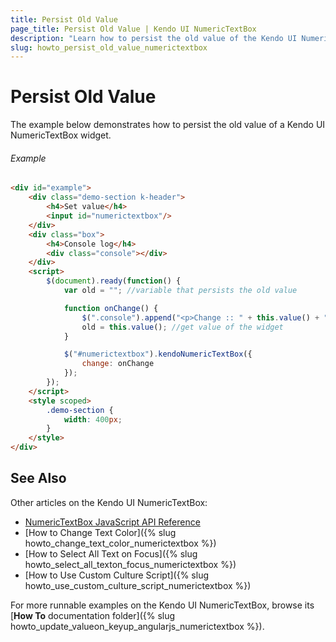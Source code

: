 ```yaml
---
title: Persist Old Value
page_title: Persist Old Value | Kendo UI NumericTextBox
description: "Learn how to persist the old value of the Kendo UI NumericTextBox widget."
slug: howto_persist_old_value_numerictextbox
---
```


# Persist Old Value

The example below demonstrates how to persist the old value of a Kendo UI NumericTextBox widget.

###### Example

```html
<div id="example">
    <div class="demo-section k-header">
        <h4>Set value</h4>
        <input id="numerictextbox"/>
    </div>
    <div class="box">
        <h4>Console log</h4>
        <div class="console"></div>
    </div>
    <script>
        $(document).ready(function() {
            var old = ""; //variable that persists the old value

            function onChange() {
                $(".console").append("<p>Change :: " + this.value() + ", old: " + old + "<p>");
                old = this.value(); //get value of the widget
            }

            $("#numerictextbox").kendoNumericTextBox({
                change: onChange
            });
        });
    </script>
    <style scoped>
        .demo-section {
            width: 400px;
        }
    </style>
</div>
```

## See Also

Other articles on the Kendo UI NumericTextBox:

* [NumericTextBox JavaScript API Reference](/api/javascript/ui/numerictextbox)
* [How to Change Text Color]({% slug howto_change_text_color_numerictextbox %})
* [How to Select All Text on Focus]({% slug howto_select_all_texton_focus_numerictextbox %})
* [How to Use Custom Culture Script]({% slug howto_use_custom_culture_script_numerictextbox %})

For more runnable examples on the Kendo UI NumericTextBox, browse its [**How To** documentation folder]({% slug howto_update_valueon_keyup_angularjs_numerictextbox %}).

